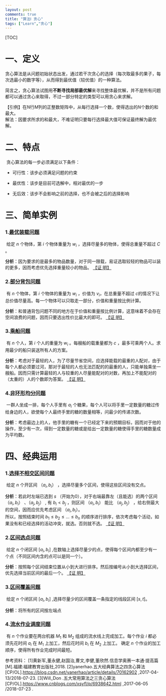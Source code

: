 ```yaml
---
layout: post
comments: true
title: "算法Ⅰ 贪心"
tags: ["Learn","贪心"]
---
```


[TOC]

# 一、定义  

​	贪心算法是从问题初始状态出发，通过若干次贪心的选择（每次取最多的果子，每次选最小的数字等），从而得到最优值（较优值）的一种算法。  

​	简言之，贪心算法试图用**不断寻找局部最优解**来寻找整体最优解，并不是所有问题都可以通过贪心来取得，不过一部分特定的类型可以用贪心来求解。  

【引例】在$N$行$M$列的正整数矩阵中，从每行选择一个数，使得选出的$N$个数的和最大。  
解法：因要求所求的和最大，不难证明只要每行选择最大值可保证最终解为最优解。  


# 二、特点 

​	贪心算法的每一步必须满足以下条件：  
- 可行性：该步必须满足问题的约束

- 最优性：该步是目前可选解中，相对最优的一步

- 无后效：该步不会影响之前的选择，也不会被之后的选择影响  


# 三、简单实例  

### 1.[最优装载问题](https://www.luogu.org/problemnew/show/T37818)   
​	给定 $n$ 个物体，第 $i$ 个物体重量为 $w_i$ ，选择尽量多的物体，使得总重量不超过 $C$ 。   

**分析**：因为要求的是最多的物品数量，对于同一限载，易证选取较轻的物品可以装的更多，因而考虑优先选择重量较小的物品。		  				[【证  明】](https://blog.csdn.net/fightingform/article/details/28912983)

### 2.[部分背包问题]()   
​	有 $n​$ 个物体，第 $i​$ 个物体的重量为 $w_i​$ ，价值为 $v_i​$，在总重量不超过 $c​$ 的情况下让总价值尽量高。每一个物体可以只取走一部分，价值和重量按比例计算。   

**分析**：和普通背包问题不同的地方在于价值和重量按比例计算，这意味着不会存在空间浪费的问题，因而只要选出性价比最大的即可。					[【证  明】](https://www.cnblogs.com/hapjin/p/5575109.html)

### 3.[乘船问题](https://www.luogu.org/problemnew/show/P1094)   
​	有 $n$ 个人，第 $i$ 个人的重量为 $w_i$ 。每艘船的载重量都为 $c$ ，最多可乘两个人。求用最少的船只装送所有人的方案。  

**分析**：考虑对于最轻的人，为了尽量节省空间，应选择能载的最重的人配对，由于每个人都必须要过河，那对于最轻的人也无法匹配的的最重的人，只能单独乘坐一艘船。因而只需计算最轻的人与较重的人尽量能配对的对数，再加上不能配对的（太重的）人的个数即为答案。									[【证  明】](https://blog.csdn.net/gao1440156051/article/details/49847633)

### 4.[非环形均分问题](https://www.luogu.org/problemnew/show/P1031)
​	一群人坐成一排，每个人手里有 $a_i$ 个糖果，每个人可以将手里一定数量的糖过传给身边的人，欲使每个人最终手里的糖的数量相等，问最少的传递次数。

**分析**：考虑最边上的人，他手里的糖有一个已经定下来的预期目标，因而对于他的操作，至少有一次，得到一定数量的糖或是给出一定数量的糖使得手里的糖数量成为平均数。

# 四、经典运用  

### 1.[选择不相交区间问题](https://www.luogu.org/problemnew/show/P1803)  
​	给定 $n$ 个开区间 $（a_i, b_i）$ ，选择尽量多个区间，使得这些区间没有交点。  

**分析**：若此时左端已选到 $s$ （开始为0），对于右端最靠左（且能选）的两个区间 $（a_i, b_i）$ 、$（a_j, b_j）$ , 有 $b_i < b_j$ ，则区间 $（a_i, b_i）$ 能比 $（a_j, b_j）$ ，给右侧最大的空间，因而应优先考虑区间 $（a_i, b_i）$。  
	所以，按照结束时间 $b_1 \leq  b_2  \leq ...  \leq b_n$ 的顺序进行排序，依次考虑每个活动，如果没有和已经选择的活动冲突，就选。否则就不选。			[【证  明】](https://www.cnblogs.com/dilthey/p/7248378.html)

### 2.[区间选点问题](https://www.luogu.org/problemnew/show/P1250)  
​	给定 $n$ 个闭区间 $[a_i, b_i]$ ,在数轴上选择尽量少的点，使得每个区间内都至少有一个点（不同区间内含的点可以是同一个）。  

**分析**：按照每个区间结束位置从小到大进行排序。然后按编号从小到大选择区间，优先选择当前区间的最后一个。									[【证   明】](https://blog.csdn.net/dgq8211/article/details/7534776)  

### 3.[区间覆盖问题]()  
​	给定 $n$ 个闭区间 $[a_i, b_i]$ ,选择尽量少的区间覆盖一条指定的线段区间 $[s, t]$。  

**分析**：将所有的区间按左端点
### 4.[流水作业调度问题]()
​	有 $n$ 个作业要在两台机器 $M_1$ 和 $M_2$ 组成的流水线上完成加工。每个作业 $i$ 都必须先花时间 $a_i$ 在 $M_1$ 上加工，然后花时间  $b_i$ 在 $M_2$ 上加工。
	确定 $n$ 个作业的加工顺序，使得所有作业完成时间最短。





参考资料：
[1]黄新军,董永健,赵国治,曹文,李健,董欣然.信息学奥赛一本通·提高篇[M].福建:福建教育出版社,2018.
[2]yanerhao.五大经典算法之四贪心算法[CP/OL].https://blog.csdn.net/yanerhao/article/details/70162902 ,2017-04-13/2018-07-23.
[3]Will_Don .五大常用算法之三贪心算法[CP/OL].https://www.cnblogs.com/xsyfl/p/6938642.html ,2017-06-05 /2018-07-23 .